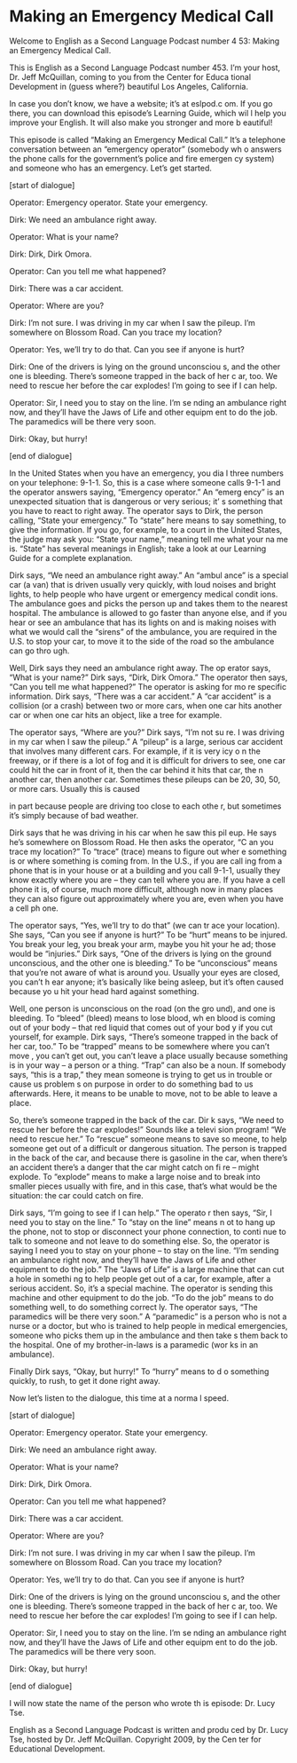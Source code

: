 # Making an Emergency Medical Call

Welcome to English as a Second Language Podcast number 4 53: Making an Emergency Medical Call.

This is English as a Second Language Podcast number 453.  I’m your host, Dr. Jeff McQuillan, coming to you from the Center for Educa tional Development in (guess where?) beautiful Los Angeles, California.

In case you don’t know, we have a website; it’s at eslpod.c om.  If you go there, you can download this episode’s Learning Guide, which wil l help you improve your English.  It will also make you stronger and more b eautiful!

This episode is called “Making an Emergency Medical Call.”  It’s a telephone conversation between an “emergency operator” (somebody wh o answers the phone calls for the government’s police and fire emergen cy system) and someone who has an emergency.  Let’s get started.

[start of dialogue]

Operator:  Emergency operator.  State your emergency.

Dirk:  We need an ambulance right away.

Operator:  What is your name?

Dirk:  Dirk, Dirk Omora.

Operator:  Can you tell me what happened?

Dirk:  There was a car accident.

Operator:  Where are you?

Dirk:  I’m not sure.  I was driving in my car when I saw the pileup.  I’m somewhere on Blossom Road.  Can you trace my location?

Operator:  Yes, we’ll try to do that.  Can you see if  anyone is hurt?

Dirk:  One of the drivers is lying on the ground unconsciou s, and the other one is bleeding.  There’s someone trapped in the back of her c ar, too.  We need to rescue her before the car explodes!  I’m going to see if  I can help.

 Operator:  Sir, I need you to stay on the line.  I’m se nding an ambulance right now, and they’ll have the Jaws of Life and other equipm ent to do the job.  The paramedics will be there very soon.

Dirk:  Okay, but hurry!

[end of dialogue]

In the United States when you have an emergency, you dia l three numbers on your telephone: 9-1-1.  So, this is a case where someone calls 9-1-1 and the operator answers saying, “Emergency operator.”  An “emerg ency” is an unexpected situation that is dangerous or very serious; it’ s something that you have to react to right away.  The operator says to Dirk, the person calling, “State your emergency.”  To “state” here means to say something, to give the information.  If you go, for example, to a court in the United States, the judge may ask you: “State your name,” meaning tell me what your na me is.  “State” has several meanings in English; take a look at our Learning Guide for a complete explanation.

Dirk says, “We need an ambulance right away.”  An “ambul ance” is a special car (a van) that is driven usually very quickly, with loud noises and bright lights, to help people who have urgent or emergency medical condit ions.  The ambulance goes and picks the person up and takes them to the nearest hospital.  The ambulance is allowed to go faster than anyone else, and if you hear or see an ambulance that has its lights on and is making noises with what we would call the “sirens” of the ambulance, you are required in the U.S.  to stop your car, to move it to the side of the road so the ambulance can go thro ugh.

Well, Dirk says they need an ambulance right away.  The op erator says, “What is your name?”  Dirk says, “Dirk, Dirk Omora.”  The operator then says, “Can you tell me what happened?”  The operator is asking for mo re specific information. Dirk says, “There was a car accident.”  A “car accident” is a collision (or a crash) between two or more cars, when one car hits another car  or when one car hits an object, like a tree for example.

The operator says, “Where are you?”  Dirk says, “I’m not su re.  I was driving in my car when I saw the pileup.”  A “pileup” is a large, serious car accident that involves many different cars.  For example, if it is very icy o n the freeway, or if there is a lot of fog and it is difficult for drivers to see, one car could hit the car in front of it, then the car behind it hits that car, the n another car, then another car. Sometimes these pileups can be 20, 30, 50, or more cars.   Usually this is caused

 in part because people are driving too close to each othe r, but sometimes it’s simply because of bad weather.

Dirk says that he was driving in his car when he saw this pil eup.  He says he’s somewhere on Blossom Road.  He then asks the operator, “C an you trace my location?”  To “trace” (trace) means to figure out wher e something is or where something is coming from.  In the U.S., if you are call ing from a phone that is in your house or at a building and you call 9-1-1, usually they know exactly where you are – they can tell where you are.  If you have a cell  phone it is, of course, much more difficult, although now in many places they can also figure out approximately where you are, even when you have a cell ph one.

The operator says, “Yes, we’ll try to do that” (we can tr ace your location).  She says, “Can you see if anyone is hurt?”  To be “hurt” means to be injured.  You break your leg, you break your arm, maybe you hit your he ad; those would be “injuries.”  Dirk says, “One of the drivers is lying on the ground unconscious, and the other one is bleeding.”  To be “unconscious” means that you’re not aware of what is around you.  Usually your eyes are closed, you can’t h ear anyone; it’s basically like being asleep, but it’s often caused because yo u hit your head hard against something.

Well, one person is unconscious on the road (on the gro und), and one is bleeding.  To “bleed” (bleed) means to lose blood, wh en blood is coming out of your body – that red liquid that comes out of your bod y if you cut yourself, for example.  Dirk says, “There’s someone trapped in the back of her car, too.”  To be “trapped” means to be somewhere where you can’t move , you can’t get out, you can’t leave a place usually because something is in your way – a person or a thing.  “Trap” can also be a noun.  If somebody says, “this is a trap,” they mean someone is trying to get us in trouble or cause us problem s on purpose in order to do something bad to us afterwards.  Here, it means to be unable to move, not to be able to leave a place.

So, there’s someone trapped in the back of the car.  Dir k says, “We need to rescue her before the car explodes!”  Sounds like a televi sion program!  “We need to rescue her.”  To “rescue” someone means to save so meone, to help someone get out of a difficult or dangerous situation.  The person is trapped in the back of the car, and because there is gasoline in the car, when there’s an accident there’s a danger that the car might catch on fi re – might explode.  To “explode” means to make a large noise and to break into smaller pieces usually with fire, and in this case, that’s what would be the situation: the car could catch on fire.

 Dirk says, “I’m going to see if I can help.”  The operato r then says, “Sir, I need you to stay on the line.”  To “stay on the line” means n ot to hang up the phone, not to stop or disconnect your phone connection, to conti nue to talk to someone and not leave to do something else.  So, the operator  is saying I need you to stay on your phone – to stay on the line.  “I’m sending an ambulance right now, and they’ll have the Jaws of Life and other equipment to do  the job.”  The “Jaws of Life” is a large machine that can cut a hole in somethi ng to help people get out of a car, for example, after a serious accident.  So, it’s a  special machine.  The operator is sending this machine and other equipment to  do the job.  “To do the job” means to do something well, to do something correct ly.  The operator says, “The paramedics will be there very soon.”  A “paramedic”  is a person who is not a nurse or a doctor, but who is trained to help people in medical emergencies, someone who picks them up in the ambulance and then take s them back to the hospital.  One of my brother-in-laws is a paramedic (wor ks in an ambulance).

Finally Dirk says, “Okay, but hurry!”  To “hurry” means to d o something quickly, to rush, to get it done right away.

Now let’s listen to the dialogue, this time at a norma l speed.

[start of dialogue]

Operator:  Emergency operator.  State your emergency.

Dirk:  We need an ambulance right away.

Operator:  What is your name?

Dirk:  Dirk, Dirk Omora.

Operator:  Can you tell me what happened?

Dirk:  There was a car accident.

Operator:  Where are you?

Dirk:  I’m not sure.  I was driving in my car when I saw the pileup.  I’m somewhere on Blossom Road.  Can you trace my location?

Operator:  Yes, we’ll try to do that.  Can you see if  anyone is hurt?

 Dirk:  One of the drivers is lying on the ground unconsciou s, and the other one is bleeding.  There’s someone trapped in the back of her c ar, too.  We need to rescue her before the car explodes!  I’m going to see if  I can help.

Operator:  Sir, I need you to stay on the line.  I’m se nding an ambulance right now, and they’ll have the Jaws of Life and other equipm ent to do the job.  The paramedics will be there very soon.

Dirk:  Okay, but hurry!

[end of dialogue]

I will now state the name of the person who wrote th is episode: Dr. Lucy Tse.



English as a Second Language Podcast is written and produ ced by Dr. Lucy Tse, hosted by Dr. Jeff McQuillan.  Copyright 2009, by the Cen ter for Educational Development.

